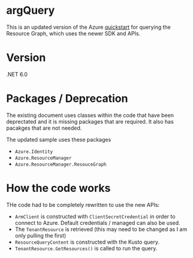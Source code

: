 # argQuery 

This is an updated version of the Azure [quickstart](https://learn.microsoft.com/en-us/azure/governance/resource-graph/first-query-dotnet) for querying the Resource Graph, which uses the newer SDK and APIs.

# Version
.NET 6.0

# Packages / Deprecation

The existing document uses classes within the code that have been deprectated and it is missing packages that are required. It also has pacakges that are not needed.

The updated sample uses these packages

* `Azure.Identity`
* `Azure.ResourceManager`
* `Azure.ResourceManager.ResouceGraph`

# How the code works

THe code had to be completely rewritten to use the new APIs:

* `ArmClient` is constructed with `ClientSecretCredential` in order to connect to Azure. Default credentials / managed can also be used.
* The `TenantResource` is retrieved (this may need to be changed as I am only pulling the first)
* `ResourceQueryContent` is constructed with the Kusto query.
* `TenantResource.GetResources()` is called to run the query.
